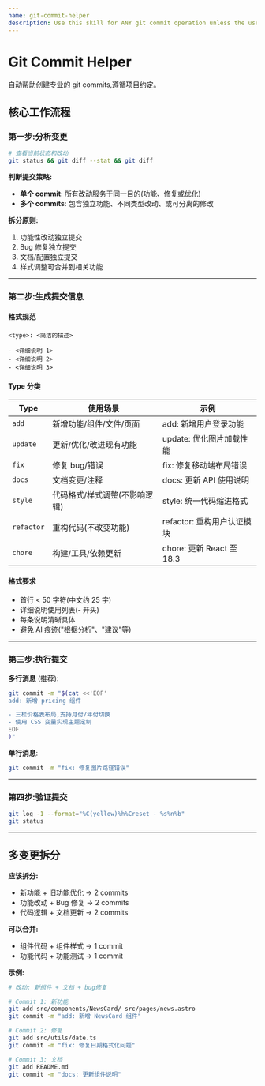 ```yaml
---
name: git-commit-helper
description: Use this skill for ANY git commit operation unless the user specifically requests otherwise. This skill helps analyze changes, suggest appropriate commit messages following project conventions, split multiple changes into logical commits, and ensure commit messages are professional without AI-generated markers.
---
```


# Git Commit Helper

自动帮助创建专业的 git commits,遵循项目约定。

## 核心工作流程

### 第一步:分析变更

```bash
# 查看当前状态和改动
git status && git diff --stat && git diff
```

**判断提交策略:**

- **单个 commit**: 所有改动服务于同一目的(功能、修复或优化)
- **多个 commits**: 包含独立功能、不同类型改动、或可分离的修改

**拆分原则:**

1. 功能性改动独立提交
2. Bug 修复独立提交
3. 文档/配置独立提交
4. 样式调整可合并到相关功能

---

### 第二步:生成提交信息

#### 格式规范

```
<type>: <简洁的描述>

- <详细说明 1>
- <详细说明 2>
- <详细说明 3>
```

#### Type 分类

| Type       | 使用场景                      | 示例                       |
| ---------- | ----------------------------- | -------------------------- |
| `add`      | 新增功能/组件/文件/页面       | add: 新增用户登录功能      |
| `update`   | 更新/优化/改进现有功能        | update: 优化图片加载性能   |
| `fix`      | 修复 bug/错误                 | fix: 修复移动端布局错误    |
| `docs`     | 文档变更/注释                 | docs: 更新 API 使用说明    |
| `style`    | 代码格式/样式调整(不影响逻辑) | style: 统一代码缩进格式    |
| `refactor` | 重构代码(不改变功能)          | refactor: 重构用户认证模块 |
| `chore`    | 构建/工具/依赖更新            | chore: 更新 React 至 18.3  |

#### 格式要求

- 首行 < 50 字符(中文约 25 字)
- 详细说明使用列表(- 开头)
- 每条说明清晰具体
- 避免 AI 痕迹("根据分析"、"建议"等)

---

### 第三步:执行提交

**多行消息** (推荐):
```bash
git commit -m "$(cat <<'EOF'
add: 新增 pricing 组件

- 三栏价格表布局,支持月付/年付切换
- 使用 CSS 变量实现主题定制
EOF
)"
```

**单行消息**:
```bash
git commit -m "fix: 修复图片路径错误"
```

---

### 第四步:验证提交

```bash
git log -1 --format="%C(yellow)%h%Creset - %s%n%b"
git status
```

---

## 多变更拆分

**应该拆分:**
- 新功能 + 旧功能优化 → 2 commits
- 功能改动 + Bug 修复 → 2 commits
- 代码逻辑 + 文档更新 → 2 commits

**可以合并:**
- 组件代码 + 组件样式 → 1 commit
- 功能代码 + 功能测试 → 1 commit

**示例:**
```bash
# 改动: 新组件 + 文档 + bug修复

# Commit 1: 新功能
git add src/components/NewsCard/ src/pages/news.astro
git commit -m "add: 新增 NewsCard 组件"

# Commit 2: 修复
git add src/utils/date.ts
git commit -m "fix: 修复日期格式化问题"

# Commit 3: 文档
git add README.md
git commit -m "docs: 更新组件说明"
```

